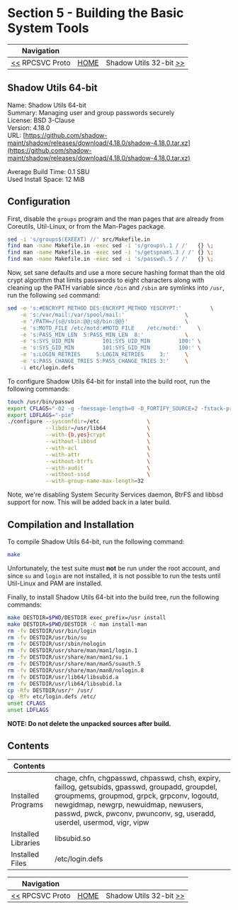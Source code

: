 # Section 5 - Building the Basic System Tools

| Navigation |||
| --- | --- | ---: |
| [<<](./rpcsvc-proto.md) RPCSVC Proto | [HOME](../README.md) | Shadow Utils 32-bit [>>](./shadow32bit-pass1.md) |

## Shadow Utils 64-bit

Name: Shadow Utils 64-bit<br />
Summary: Managing user and group passwords securely<br />
License: BSD 3-Clause<br />
Version: 4.18.0<br />
URL: [https://github.com/shadow-maint/shadow/releases/download/4.18.0/shadow-4.18.0.tar.xz](https://github.com/shadow-maint/shadow/releases/download/4.18.0/shadow-4.18.0.tar.xz)<br />

Average Build Time: 0.1 SBU<br />
Used Install Space: 12 MiB<br />

## Configuration

First, disable the `groups` program and the man pages that are already from Coreutils, Util-Linux, or from the Man-Pages package.

```bash
sed -i 's/groups$(EXEEXT) //' src/Makefile.in
find man -name Makefile.in -exec sed -i 's/groups\.1 / /'   {} \;
find man -name Makefile.in -exec sed -i 's/getspnam\.3 / /' {} \;
find man -name Makefile.in -exec sed -i 's/passwd\.5 / /'   {} \;
```

Now, set sane defaults and use a more secure hashing format than the old crypt algorithm that limits passwords to eight characters along with cleaning up the PATH variable since `/bin` and `/sbin` are symlinks into `/usr`, run the following `sed` command:

```bash
sed -e 's:#ENCRYPT_METHOD DES:ENCRYPT_METHOD YESCRYPT:'			\
    -e 's:/var/mail:/var/spool/mail:'					\
    -e '/PATH=/{s@/sbin:@@;s@/bin:@@}'					\
    -e 's:MOTD_FILE	/etc/motd:#MOTD_FILE	/etc/motd:'		\
    -e 's:PASS_MIN_LEN	5:PASS_MIN_LEN	8:'				\
    -e 's:SYS_UID_MIN		  101:SYS_UID_MIN		  100:'	\
    -e 's:SYS_GID_MIN		  101:SYS_GID_MIN		  100:'	\
    -e 's:LOGIN_RETRIES		5:LOGIN_RETRIES		3:'		\
    -e 's:PASS_CHANGE_TRIES	5:PASS_CHANGE_TRIES	3:'		\
    -i etc/login.defs
```

To configure Shadow Utils 64-bit for install into the build root, run the following commands:

```bash
touch /usr/bin/passwd
export CFLAGS="-O2 -g -fmessage-length=0 -D_FORTIFY_SOURCE=2 -fstack-protector -funwind-tables -fasynchronous-unwind-tables -fpie"
export LDFLAGS="-pie"
./configure --sysconfdir=/etc               \
            --libdir=/usr/lib64             \
            --with-{b,yes}crypt             \
            --without-libbsd                \
            --with-acl                      \
            --with-attr                     \
            --without-btrfs                 \
            --with-audit                    \
            --without-sssd                  \
            --with-group-name-max-length=32
```

Note, we're disabling System Security Services daemon, BtrFS and libbsd support for now. This will be added back in a later build.

## Compilation and Installation

To compile Shadow Utils 64-bit, run the following command:

```bash
make
```

Unfortunately, the test suite must **not** be run under the root account, and since `su` and `login` are not installed, it is not possible to run the tests until Util-Linux and PAM are installed.

Finally, to install Shadow Utils 64-bit into the build tree, run the following commands:

```bash
make DESTDIR=$PWD/DESTDIR exec_prefix=/usr install
make DESTDIR=$PWD/DESTDIR -C man install-man
rm -fv DESTDIR/usr/bin/login
rm -fv DESTDIR/usr/bin/su
rm -fv DESTDIR/usr/sbin/nologin
rm -fv DESTDIR/usr/share/man/man1/login.1
rm -fv DESTDIR/usr/share/man/man1/su.1
rm -fv DESTDIR/usr/share/man/man5/suauth.5
rm -fv DESTDIR/usr/share/man/man8/nologin.8
rm -fv DESTDIR/usr/lib64/libsubid.a
rm -fv DESTDIR/usr/lib64/libsubid.la
cp -Rfv DESTDIR/usr/* /usr/
cp -Rfv etc/login.defs /etc/
unset CFLAGS
unset LDFLAGS
```

**NOTE: Do not delete the unpacked sources after build.**

## Contents

| Contents | |
| --- | --- |
| Installed Programs | chage, chfn, chgpasswd, chpasswd, chsh, expiry, faillog, getsubids, gpasswd, groupadd, groupdel, groupmems, groupmod, grpck, grpconv, logoutd, newgidmap, newgrp, newuidmap, newusers, passwd, pwck, pwconv, pwunconv, sg, useradd, userdel, usermod, vigr, vipw |
| Installed Libraries | libsubid.so |
| Installed Files | /etc/login.defs |

| Navigation |||
| --- | --- | ---: |
| [<<](./rpcsvc-proto.md) RPCSVC Proto | [HOME](../README.md) | Shadow Utils 32-bit [>>](./shadow32bit.md) |
